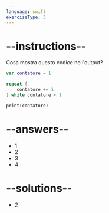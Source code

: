 ```yaml
---
language: swift
exerciseType: 3
---
```


# --instructions--

Cosa mostra questo codice nell'output?
```swift
var contatore = 1

repeat {
	contatore += 1
} while contatore < 1

print(contatore)
```

# --answers--

- 1
- 2
- 3
- 4

# --solutions--

- 2
